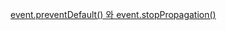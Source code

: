 <a href="https://despiteallthat.tistory.com/126" target="_blank" rel="noopener noreferrer">event.preventDefault() 와 event.stopPropagation()</a>